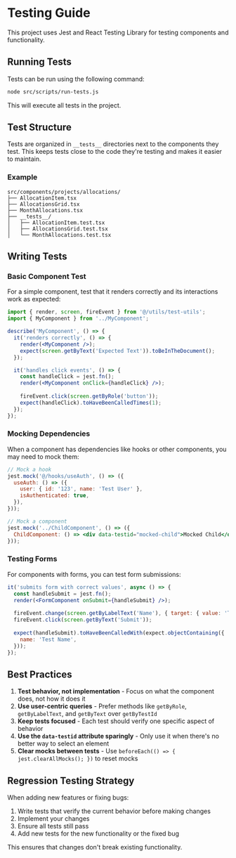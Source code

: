 
# Testing Guide

This project uses Jest and React Testing Library for testing components and functionality.

## Running Tests

Tests can be run using the following command:

```bash
node src/scripts/run-tests.js
```

This will execute all tests in the project.

## Test Structure

Tests are organized in `__tests__` directories next to the components they test. This keeps tests close to the code they're testing and makes it easier to maintain.

### Example
```
src/components/projects/allocations/
├── AllocationItem.tsx
├── AllocationsGrid.tsx
├── MonthAllocations.tsx
├── __tests__/
│   ├── AllocationItem.test.tsx
│   ├── AllocationsGrid.test.tsx
│   └── MonthAllocations.test.tsx
```

## Writing Tests

### Basic Component Test

For a simple component, test that it renders correctly and its interactions work as expected:

```jsx
import { render, screen, fireEvent } from '@/utils/test-utils';
import { MyComponent } from '../MyComponent';

describe('MyComponent', () => {
  it('renders correctly', () => {
    render(<MyComponent />);
    expect(screen.getByText('Expected Text')).toBeInTheDocument();
  });

  it('handles click events', () => {
    const handleClick = jest.fn();
    render(<MyComponent onClick={handleClick} />);
    
    fireEvent.click(screen.getByRole('button'));
    expect(handleClick).toHaveBeenCalledTimes(1);
  });
});
```

### Mocking Dependencies

When a component has dependencies like hooks or other components, you may need to mock them:

```jsx
// Mock a hook
jest.mock('@/hooks/useAuth', () => ({
  useAuth: () => ({
    user: { id: '123', name: 'Test User' },
    isAuthenticated: true,
  }),
}));

// Mock a component
jest.mock('../ChildComponent', () => ({
  ChildComponent: () => <div data-testid="mocked-child">Mocked Child</div>,
}));
```

### Testing Forms

For components with forms, you can test form submissions:

```jsx
it('submits form with correct values', async () => {
  const handleSubmit = jest.fn();
  render(<FormComponent onSubmit={handleSubmit} />);
  
  fireEvent.change(screen.getByLabelText('Name'), { target: { value: 'Test Name' } });
  fireEvent.click(screen.getByText('Submit'));
  
  expect(handleSubmit).toHaveBeenCalledWith(expect.objectContaining({
    name: 'Test Name',
  }));
});
```

## Best Practices

1. **Test behavior, not implementation** - Focus on what the component does, not how it does it
2. **Use user-centric queries** - Prefer methods like `getByRole`, `getByLabelText`, and `getByText` over `getByTestId`
3. **Keep tests focused** - Each test should verify one specific aspect of behavior
4. **Use the `data-testid` attribute sparingly** - Only use it when there's no better way to select an element
5. **Clear mocks between tests** - Use `beforeEach(() => { jest.clearAllMocks(); })` to reset mocks

## Regression Testing Strategy

When adding new features or fixing bugs:

1. Write tests that verify the current behavior before making changes
2. Implement your changes
3. Ensure all tests still pass
4. Add new tests for the new functionality or the fixed bug

This ensures that changes don't break existing functionality.
